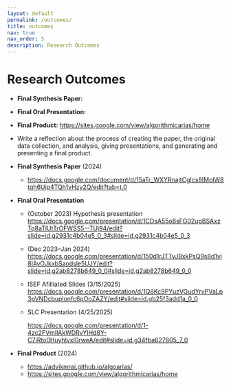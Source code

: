 ```yaml
---
layout: default
permalink: /outcomes/
title: outcomes
nav: true
nav_order: 5
description: Research Outcomes
--- 
```


Research Outcomes
=================

- **Final Synthesis Paper:**
- **Final Oral Presentation:**
- **Final Product:** https://sites.google.com/view/algorithmicarias/home
- Write a reflection about the process of creating the paper, the original data collection, and analysis, giving presentations, and generating and presenting a final product.

- **Final Synthesis Paper** (2024)
    - https://docs.google.com/document/d/15aTr_WXYRnajtCgIcs8IMolW8tqh6Uip4TQh1vHzy2Q/edit?tab=t.0
- **Final Oral Presentation** 
    - (October 2023) Hypothesis presentation https://docs.google.com/presentation/d/1CDsA55o8sFG02upBSAxzTq8aTlUtTrOFWSS5--TUj94/edit?slide=id.g2931c4b04e5_0_3#slide=id.g2931c4b04e5_0_3
    - (Dec 2023–Jan 2024) https://docs.google.com/presentation/d/150d1rJTTvJBxkPsQ9s8d1vj8IAyOJkxbSaodsle5UJY/edit?slide=id.g2ab8278b649_0_0#slide=id.g2ab8278b649_0_0
    - ISEF Afilliated Slides (3/15/2025) https://docs.google.com/presentation/d/1Q8Kc9PYuzVGudYrvPVaLp3pVNDcbuplonfc6pOoZAZY/edit#slide=id.gb25f3add1a_0_0
    - SLC Presentation (4/25/2025)
        
        https://docs.google.com/presentation/d/1-4zc2FVmIlAkWDRvYIHd8Y-C7iRto0HuyhlvxI0rweA/edit#slide=id.g34fba627805_7_0
        
- **Final Product** (2024) 
    - https://advikmrai.github.io/algoarias/
    - https://sites.google.com/view/algorithmicarias/home